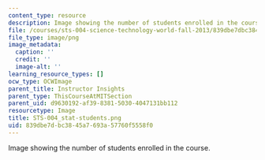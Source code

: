 ```yaml
---
content_type: resource
description: Image showing the number of students enrolled in the course.
file: /courses/sts-004-science-technology-world-fall-2013/839dbe7dbc3845a7693a57760f5558f0_STS-004_stat-students.png
file_type: image/png
image_metadata:
  caption: ''
  credit: ''
  image-alt: ''
learning_resource_types: []
ocw_type: OCWImage
parent_title: Instructor Insights
parent_type: ThisCourseAtMITSection
parent_uid: d9630192-af39-8381-5030-4047131bb112
resourcetype: Image
title: STS-004_stat-students.png
uid: 839dbe7d-bc38-45a7-693a-57760f5558f0
---
```

Image showing the number of students enrolled in the course.

